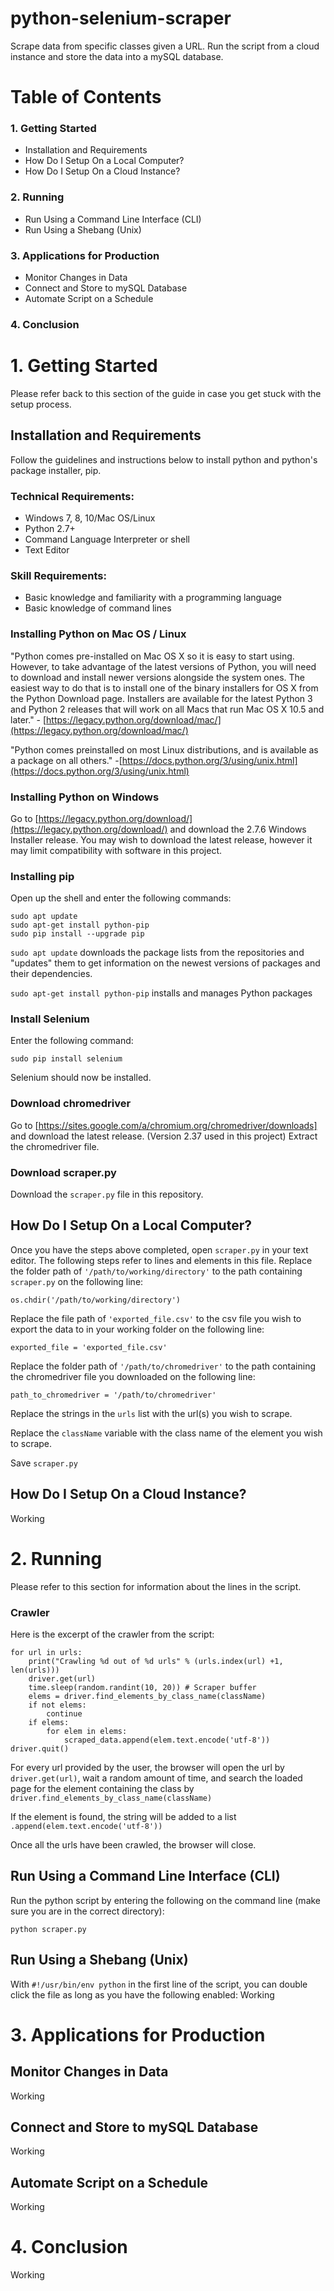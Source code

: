 # python-selenium-scraper
Scrape data from specific classes given a URL. Run the script from a cloud instance and store the data into a mySQL database.

# Table of Contents

### 1. Getting Started
* Installation and Requirements
* How Do I Setup On a Local Computer?
* How Do I Setup On a Cloud Instance?
### 2. Running
* Run Using a Command Line Interface (CLI)
* Run Using a Shebang (Unix)
### 3. Applications for Production
* Monitor Changes in Data
* Connect and Store to mySQL Database
* Automate Script on a Schedule
### 4. Conclusion

# 1. Getting Started
Please refer back to this section of the guide in case you get stuck with the setup process.
## Installation and Requirements
Follow the guidelines and instructions below to install python and python's package installer, pip. 
### Technical Requirements:
* Windows 7, 8, 10/Mac OS/Linux
* Python 2.7+
* Command Language Interpreter or shell
* Text Editor

### Skill Requirements:
* Basic knowledge and familiarity with a programming language
* Basic knowledge of command lines

### Installing Python on Mac OS / Linux
"Python comes pre-installed on Mac OS X so it is easy to start using. However, to take advantage of the latest versions of Python, you will need to download and install newer versions alongside the system ones. The easiest way to do that is to install one of the binary installers for OS X from the Python Download page. Installers are available for the latest Python 3 and Python 2 releases that will work on all Macs that run Mac OS X 10.5 and later." - [https://legacy.python.org/download/mac/](https://legacy.python.org/download/mac/)

"Python comes preinstalled on most Linux distributions, and is available as a package on all others." -[https://docs.python.org/3/using/unix.html](https://docs.python.org/3/using/unix.html)

### Installing Python on Windows
Go to [https://legacy.python.org/download/](https://legacy.python.org/download/) and download the 2.7.6 Windows Installer release. You may wish to download the latest release, however it may limit compatibility with software in this project.

### Installing pip

Open up the shell and enter the following commands:
```
sudo apt update
sudo apt-get install python-pip
sudo pip install --upgrade pip
```
`sudo apt update` downloads the package lists from the repositories and "updates" them to get information on the newest versions of packages and their dependencies.

`sudo apt-get install python-pip` installs and manages Python packages

### Install Selenium
Enter the following command:
```
sudo pip install selenium
```
Selenium should now be installed.

### Download chromedriver
Go to [https://sites.google.com/a/chromium.org/chromedriver/downloads] and download the latest release. (Version 2.37 used in this project)
Extract the chromedriver file.

### Download scraper.py
Download the `scraper.py` file in this repository.

## How Do I Setup On a Local Computer?
Once you have the steps above completed, open `scraper.py` in your text editor. The following steps refer to lines and elements in this file.
Replace the folder path of `'/path/to/working/directory'` to the path containing `scraper.py` on the following line:
```
os.chdir('/path/to/working/directory')
```
Replace the file path of `'exported_file.csv'` to the csv file you wish to export the data to in your working folder on the following line:
```
exported_file = 'exported_file.csv'
```
Replace the folder path of `'/path/to/chromedriver'` to the path containing the chromedriver file you downloaded on the following line:
```
path_to_chromedriver = '/path/to/chromedriver' 
```
Replace the strings in the `urls` list with the url(s) you wish to scrape.

Replace the `className` variable with the class name of the element you wish to scrape.

Save `scraper.py`
## How Do I Setup On a Cloud Instance?
Working
# 2. Running
Please refer to this section for information about the lines in the script.

### Crawler
Here is the excerpt of the crawler from the script:
```
for url in urls:
	print("Crawling %d out of %d urls" % (urls.index(url) +1, len(urls))) 
	driver.get(url)
	time.sleep(random.randint(10, 20)) # Scraper buffer
	elems = driver.find_elements_by_class_name(className)
	if not elems:
		continue
	if elems: 
		for elem in elems:
			scraped_data.append(elem.text.encode('utf-8'))
driver.quit()
```
For every url provided by the user, the browser will open the url by `driver.get(url)`, wait a random amount of time, and search the loaded page for the element containing the class by `driver.find_elements_by_class_name(className)`

If the element is found, the string will be added to a list `.append(elem.text.encode('utf-8'))`

Once all the urls have been crawled, the browser will close.

## Run Using a Command Line Interface (CLI)
Run the python script by entering the following on the command line (make sure you are in the correct directory):
```
python scraper.py
```
## Run Using a Shebang (Unix)
With `#!/usr/bin/env python` in the first line of the script, you can double click the file as long as you have the following enabled:
Working
# 3. Applications for Production
## Monitor Changes in Data
Working
## Connect and Store to mySQL Database
Working
## Automate Script on a Schedule
Working
# 4. Conclusion
Working
